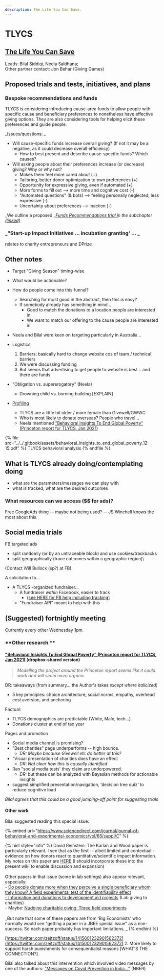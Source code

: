 ```yaml
---
description: The Life You Can Save.
---
```


# TLYCS

## [The Life You Can Save ](https://www.thelifeyoucansave.org)

Leads: Bilal Siddiqi, Neela Saldhana;\
Other partner contact: Jon Behar (Giving Games)

## Proposed trials and tests, initiatives, and plans

### **Bespoke recommendations and funds**

TLYCS is considering introducing cause-area funds to allow people with specific cause and beneficiary preferences to nonetheless have effective giving options.  They are also considering tools for helping elicit these preferences and guide people. 

_Issues/questions: _

* Will cause-specific funds increase overall giving? (If not it may be a negative, as it could decrease overall efficiency)
  * How to best present and describe cause-specific funds? Which causes?
* Will asking people about their preferences increase (or decrease) giving? Why or why not?
  * Makes them feel more cared about (+)
  * Tailoring, better donor optimization to own preferences (+)
  * Opportunity for expressive giving, even if automated (+)
  * More forms to fill out --> more time and cognitive cost (-)
  * "Automated questions" (& bots) --> feeling personally neglected, less expressive (-)
  * Uncertainty about preferences --> inaction (-)

_We outline a proposed _[_Funds Recommendations trial i_](funds-recommendations-trial.md)_n the subchapter _[_(linked)_](funds-recommendations-trial.md)__

### _"Start-up impact initiatives ... incubation granting' ... _

relates to charity entrepreneurs and DPrize



## Other notes

* Target "Giving Season" timing-wise
* What would be actionable?
* How do people come into this funnel?
  * Searching for most good in the abstract, then this is easy?
  * If somebody already has something in mind… 
    * Good to match the donations to a location people are interested in
    * We want to match our offering to the cause people are interested in 
* Neela and Bilal were keen on targeting particularly in Australia...
* Logistics: 
  1. Barriers: basically hard to change website cos of team / technical barriers
  2. We were discussing funding 
  3. But seems that advertising to get people to website is best… and there are funds
* "Obligation vs. supererogatory" (Neela)
  *   Drowning child vs. burning building \[EXPLAIN]


* [Profiling](../../profiling-and-segmentation/profiling-discussion.md)
  * TLYCS are a little bit older / more female than Givewell/GWWC
  * Who is most likely to donate overseas? People who travel…
  * Neela mentioned ["Behavioral Insights To End Global Poverty" (Princeton report for TLYCS, Jan 2021)](https://www.dropbox.com/s/xggx5gz4k0219gt/SPI%20591b%20-%20Behavioral%20Insights%20To%20End%20Global%20Poverty%20-%20Jan%202021.pdf?dl=0)

{% file src="../../.gitbook/assets/behavioral_insights_to_end_global_poverty_12-15.pdf" %}
TLYCS behavioral analysis
{% endfile %}

## **What is TLYCS already doing/contemplating doing**

* what are the parameters/messages we can play with
* what is tracked, what are the desired outcomes



### What resources can we access (\$$ for ads)?

Free GoogleAds thing -- maybe not being used? -- JS Winchell knows the most about this.

## **Social media trials**

FB targeted ads 

* split randomly (or by an untraceable block) and use cookies/trackbacks
* split geographically (trace outcomes within a geographic region)\


(Contact Will Bullock (sp?) at FB) 

A solicitation to... 

* A TLYCS -organized fundraiser... 
  * A fundraiser _within_ Facebook, easier to track
    * [(see HERE for FB help including tracking)](https://www.facebook.com/help/1787615158233986)
  * "Fundraiser API" meant to help with this 

## **(Suggested) fortnightly meeting**

Currently every other Wednesday 1pm.



### **Other research **

#### ["Behavioral Insights To End Global Poverty" (Princeton report for TLYCS, Jan 2021)](https://www.dropbox.com/s/xggx5gz4k0219gt/SPI%20591b%20-%20Behavioral%20Insights%20To%20End%20Global%20Poverty%20-%20Jan%202021.pdf?dl=0) (dropbox-shared version)

> _Modelling the project around the Princeton report seems like it could work and will seem more organic_

DR: takeaways (from summary... the Author's takes _except where italicized_)

* 5 key principles: choice architecture, social norms, empathy, overhead cost aversion, and anchoring

Factual:

* TLYCS demographics are predictable (White, Male, tech...)
* Donations cluster at end of tax year 

Pages and promotion

*  Social media channel is promising?
* "Best charities" page underperforms -- high bounce.
  * _DR: Maybe because Givewell etc do better at this?_
* "Visual presentation of charities does have an effect
  * _DR: Not clear how this is causally identified_
* Ran "social media tests' they claim are underpowered. 
  * _DR:_ but these can be analyzed with Bayesian methods for actionable insights
* suggest simplified presentation/navigation, 'decision tree quiz' to reduce cognitive load

_Bilal agrees that this could be a good jumping-off point for suggesting trials_

#### Other work 

Bilal suggested reading this special issue: 

{% embed url="https://www.sciencedirect.com/journal/journal-of-behavioral-and-experimental-economics/vol/66/suppl/C" %}

{% hint style="info" %}
David Reinstein: The Karlan and Wood paper is particularly relevant. I see that as the first -- albeit limited and contextual -  evidence on how donors react to quantitative/scientific impact information.  My notes on this paper are [HERE](https://daaronr.github.io/ea_giving_barriers/eval-aversion.html#analytical-grinch) (I should incorporate these into the present wiki to enable discussion and expansion)\
\
Other papers in that issue (some in lab settings) also appear relevant, especially:\
\- [Do people donate more when they perceive a single beneficiary whom they know? A field experimental test of the identifiability effect](https://www.sciencedirect.com/science/article/pii/S2214804316300179)\
[- Information and donations to development aid projects](https://www.sciencedirect.com/science/article/abs/pii/S2214804316300295) (Lab giving to charities) \
\- Maybe:  [Nudging charitable giving: Three field experiments](https://www.sciencedirect.com/science/article/abs/pii/S2214804316300222)\
\
_But note that some of these papers are from 'Big Economists' who normally would see "getting a paper in a JBEE special issue" as a non-success. So each paper probably has important limitations. _
{% endhint %}

[https://twitter.com/zeitzoff/status/1415001232901562372](https://twitter.com/zeitzoff/status/1415001232901562372) 2. More likely to support harsh punishments for consequentialist reasons \[WHAT'S THE CONNECTION?]

Bilal also talked about this intervention which involved video messages by one of the authors: ["Messages on Covid Prevention in India..."](https://www.nber.org/system/files/working_papers/w27496/w27496.pdf) (NBER) 
